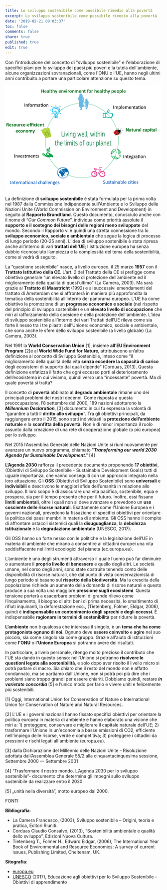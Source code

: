 ```yaml
---
title: Lo sviluppo sostenibile come possibile rimedio alla povertà
excerpt: Lo sviluppo sostenibile come possibile rimedio alla povertà
date: '2019-02-21 09:03:37'
toc: false
comments: false
share: true
published: true
edit: true
---
```

Con l'introduzione del concetto di "sviluppo sostenibile" e l'elaborazione di specifici piani per lo sviluppo dei paesi più poveri e la tutela dell'ambiente, alcune organizzazioni sovranazionali, come l'ONU o l'UE, hanno negli ultimi anni contribuito a portare una particolare attenzione su questo tema. 

![null](/assets/images/1550660690320blob.jpg)

La definizione di **sviluppo sostenibile** è stata formulata per la prima volta nel 1987 dalla Commissione Indipendente sull'Ambiente e lo Sviluppo delle Nazioni Unite (World Commission on Environment and Development) in seguito al **Rapporto Brundtland**. Questo documento, conosciuto anche con il nome di “_Our Common Future_”, individua come priorità assolute il **supporto e il sostegno dei bisogni delle regioni meno sviluppate** del mondo. Secondo il Rapporto vi è quindi una stretta connessione tra lo **sviluppo economico, sociale e ambientale** che segue la logica di processo di lungo periodo (20-25 anni). L’idea di sviluppo sostenibile è stata ripresa anche all'interno di vari **trattati dell’UE**; l'istituzione europea ha senza dubbio riconosciuto l’ampiezza e la complessità del tema della sostenibilità, come si vedrà di seguito.

La ”questione sostenibile” nasce, a livello europeo, il 25 marzo **1957** con il **Trattato Istitutivo della CE**. L’art. 2 del Trattato della CE si prefigge come obiettivo generale “un elevato livello di protezione dell’ambiente ed il miglioramento della qualità di quest’ultimo" (La Camera, 2003). Ma sarà grazie al **Trattato di Maastricht** (1992) e ai successivi emendamenti del trattato di Amsterdam che si affronterà in maniera più approfondita la tematica della sostenibilità all’interno del panorama europeo. L’UE ha come obiettivo la promozione di un **progresso economico e sociale** (nel rispetto del principio di sviluppo sostenibile) e un **elevato livello di occupazione** che miri al rafforzamento della coesione e della protezione dell'ambiente. L’idea di sviluppo sostenibile all’interno dei vari Trattati dell’UE rileva come sia forte il nesso tra i tre pilastri dell’Unione: economico, sociale e ambientale, che sono anche le sfere dello sviluppo sostenibile (a livello globale) (La Camera, 2003). 

Nel 1991 la **World Conservation Union** \[1], insieme **all’EU Environment Program** \[2]e al **World Wide Fund for Nature**, attribuiscono un’altra definizione al concetto di Sviluppo Sostenibile, inteso come “il miglioramento della qualità della vita **senza eccedere la capacità di carico** degli ecosistemi di supporto dai quali dipende” (Corduas, 2013). Questa definizione enfatizza il fatto che ogni eccesso porti al deterioramento dell’ecosistema in cui viviamo, quindi verso una “incessante” povertà. Ma di quale povertà si tratta?

Il concetto di **povertà** abbinato al **degrado ambientale** rimane uno dei principali problemi dei nostri decenni. Come risposta a questa preoccupazione, l’8 settembre del 2000, 189 nazioni adottarono la **_Millennium Declaration_**, \[3] documento in cui fu espressa la volontà di “garantire a tutti il **diritto allo sviluppo**”. Tra gli obiettivi principali, da raggiungere entro il 2015, sono stati individuati la **protezione dell’ambiente naturale** e la **sconfitta della povertà**. Non è di minor importanza il ruolo assunto dalla creazione di una rete di cooperazione globale (o più europea) per lo sviluppo. 

Nel 2015 l’Assemblea Generale delle Nazioni Unite si riunì nuovamente per avanzare un nuovo programma, chiamato "**_Transforming our world 2030 Agenda for Sustainable Development_**.” \[4] 

**L’Agenda 2030** rafforza il precedente documento proponendo **17 obiettivi**, (Obiettivi di Sviluppo Sostenibile - Sustainable Development Goals) tutti di uguale importanza, che vanno conseguiti con un approccio integrato nella loro attuazione. Gli **OSS** (Obiettivi di Sviluppo Sostenibile) sono **universali** e **indivisibili** e descrivono le maggiori sfide dell’umanità in relazione allo sviluppo. Il loro scopo è di assicurare una vita pacifica, sostenibile, equa e prospera, sia per il tempo presente che per il futuro. Inoltre, essi fissano **limiti ambientali**, oltre i quali non si deve avanzare e prevedono un **uso cosciente delle risorse naturali**. Esattamente come l'Unione Europea e i governi nazionali, prevedono la fissazione di specifici obiettivi per orientare la politica dei paesi membri in materia di ambiente. Gli OSS hanno il compito di affrontare ostacoli sistemici quali la **disuguaglianza**, la **debolezza istituzionale** e la **degradazione ambientale** (UNESCO, 2017).

Gli OSS hanno un forte nesso con le politiche e la legislazione dell’UE in materia di ambiente che mirano a consentire ai cittadini europei una vita soddisffacente nei limiti ecoologici del pianeta (ec.europa.eu).

L’ambiente è uno degli strumenti attraverso il quale l’uomo può far diminuire o  aumentare il **proprio livello di benessere** e quello degli altri. Le società umane, nel corso degli anni, sono state costruite tenendo conto delle disponibilità di risorse naturali, che dal punto di vista conservazionista di lungo periodo si basano sul **rispetto della biodiversità**. Ma la crescita della popolazione richiede un aumento della domanda di risorse naturali e questo produce a sua volta una maggiore **pressione sugli ecosistemi**. Questa tensione porterà a esacerbare problemi di grande rilievo come l’inquinamento, il bisogno di altri beni di prima necessità, lo smaltimento di rifiuti inquinanti, la deforestazione ecc., (Tietenberg, Folmer, Eldgar, 2006), quindi è **indispensabile un contenimento degli sprechi e degli eccessi**. È indispensabile **ragionare in termini di sostenibilità** per ridurre la povertà. 

**L’ambiente** non è qualcosa che interessa il singolo, è un **tema che ha come protagonista ognuno di noi**. Ognuno deve **essere coinvolto** e **agire** nel suo piccolo, sia come singolo sia come gruppo. Grazie all'aiuto di istituizioni come **l'ONU** o **l’Unione Europea** si potranno avere dei risultati. 

In particolare, a livelo personale, ritengo molto prezioso il contributo che l'UE sta dando in questo senso: nell’Unione si potranno **risolvere le questioni legate alla sostenibilità**, e solo dopo aver risolto il livello micro si potrà parlare di macro. Sia chiaro che il resto del mondo non è affatto condannato, ma se partiamo dall’Unione, non si potrà poi più dire che i problemi siano troppo grandi per essere chiariti. Dobbiamo quindi, restare _**in varietate concordia**_ \[5] e l’unico modo per farlo e vivere uniti e felicemente più sostenibili.

\[1] Oggi, International Union for Conservation of Nature o International Union for Conservation of Nature and Natural Resources.

\[2] L'UE e i governi nazionali hanno fissato specifici obiettivi per orientare la politica europea in materia di ambiente e hanno elaborato una visione che miri a: 1) proteggere, conservare e migliorare il capitale naturale dell'UE; 2) trasformare l'Unione in un'economia a basse emissioni di CO2, efficiente nell'impiego delle risorse, verde e competitiva; 3) proteggere i cittadini da pressioni e rischi legati all'ambiente (europa.eu).

\[3] dalla Dichiarazione del Millennio delle Nazioni Unite – Risoluzione adottata dall’Assemblea Generale 55/2 alla cinquantacinquesima sessione, Settembre 2000 — Settembre 2001

\[4] “Trasformare il nostro mondo. L’Agenda 2030 per lo sviluppo sostenibile”- documento che determina gli impegni sullo sviluppo sostenibile da realizzare entro il 2030 

\[5]   „unità nella diversità”, motto europeo dal 2000. 

FONTI

**Bibliografia**:

* La Camera Francesco, (2003),  Sviluppo sostenibile  –  Origini, teoria e pratica, Editori Riuniti.
* Corduas Claudio Consalvo, (2013), “Sostenibilità ambientale e qualità dello sviluppo”, Edizioni Nuova Cultura.
* Tietenberg T., Folmer H., Edward Eldgar, (2006), The International Year Book of Environmental  and  Resource  Economics:  A  survey  of  current  issues, Publishing  Limited, Cheltenam, UK.

**Sitografia**:

* [europa.eu](https://europa.eu/european-union/topics/environment_it)
* [UNESCO](http://unescoblob.blob.core.windows.net/pdf/UploadCKEditor/MANUALE_ITA1.pdf) (2017), Educazione agli obiettivi per lo Sviluppo Sostenibile - Obiettivi di apprendimento
